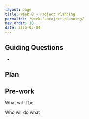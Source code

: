 ```yaml
---
layout: page
title: Week 8 - Project Planning
permalink: /week-8-project-planning/
nav_order: 18
date: 2025-03-04
---
```

## Guiding Questions

* 

## Plan

## Pre-work
What will it be

Who will do what